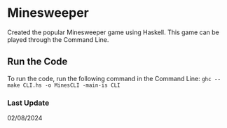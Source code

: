 # Minesweeper
Created the popular Minesweeper game using Haskell. This game can be played through the Command Line.

## Run the Code
To run the code, run the following command in the Command Line:
`ghc --make CLI.hs -o MinesCLI -main-is CLI`

### Last Update
02/08/2024
